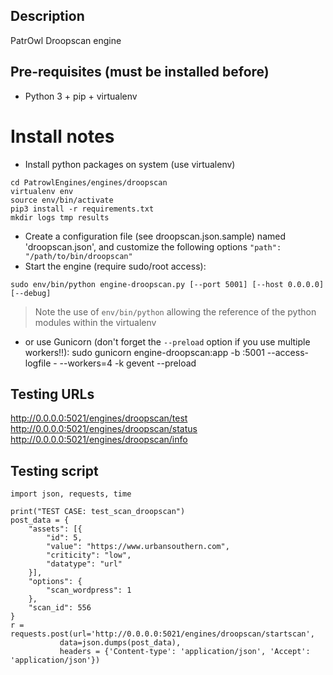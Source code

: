 ## Description
PatrOwl Droopscan engine

## Pre-requisites (must be installed before)
- Python 3 + pip + virtualenv

# Install notes
- Install python packages on system (use virtualenv)
```
cd PatrowlEngines/engines/droopscan
virtualenv env
source env/bin/activate
pip3 install -r requirements.txt
mkdir logs tmp results
```
- Create a configuration file (see droopscan.json.sample) named 'droopscan.json', and customize the following options `"path": "/path/to/bin/droopscan"`
- Start the engine (require sudo/root access):
```
sudo env/bin/python engine-droopscan.py [--port 5001] [--host 0.0.0.0] [--debug]
```
> Note the use of `env/bin/python` allowing the reference of the python modules within the virtualenv

- or use Gunicorn (don't forget the `--preload` option if you use multiple workers!!):
sudo gunicorn engine-droopscan:app -b :5001 --access-logfile - --workers=4 -k gevent --preload

## Testing URLs
http://0.0.0.0:5021/engines/droopscan/test
http://0.0.0.0:5021/engines/droopscan/status
http://0.0.0.0:5021/engines/droopscan/info

## Testing script
```
import json, requests, time  

print("TEST CASE: test_scan_droopscan")
post_data = {
    "assets": [{
        "id": 5,
        "value": "https://www.urbansouthern.com",
        "criticity": "low",
        "datatype": "url"
    }],
    "options": {
        "scan_wordpress": 1
    },
    "scan_id": 556
}
r = requests.post(url='http://0.0.0.0:5021/engines/droopscan/startscan',
           data=json.dumps(post_data),
           headers = {'Content-type': 'application/json', 'Accept': 'application/json'})
```

